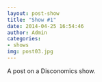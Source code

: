```yaml
---
layout: post-show
title: "Show #1"
date: 2014-04-25 16:54:46
author: Admin
categories:
- shows
img: post03.jpg
---
```


A post on a Disconomics show.
